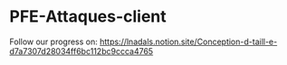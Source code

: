 # PFE-Attaques-client

Follow our progress on:
https://lnadals.notion.site/Conception-d-taill-e-d7a7307d28034ff6bc112bc9ccca4765